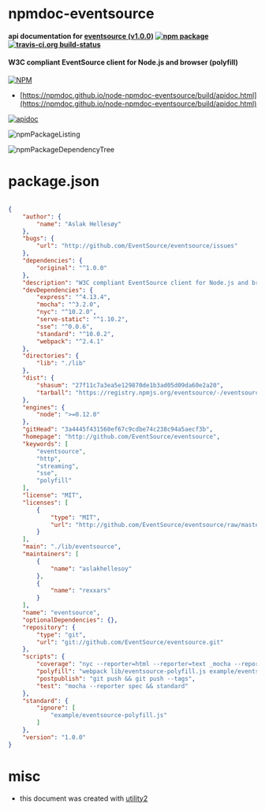 # npmdoc-eventsource

#### api documentation for  [eventsource (v1.0.0)](http://github.com/EventSource/eventsource)  [![npm package](https://img.shields.io/npm/v/npmdoc-eventsource.svg?style=flat-square)](https://www.npmjs.org/package/npmdoc-eventsource) [![travis-ci.org build-status](https://api.travis-ci.org/npmdoc/node-npmdoc-eventsource.svg)](https://travis-ci.org/npmdoc/node-npmdoc-eventsource)

#### W3C compliant EventSource client for Node.js and browser (polyfill)

[![NPM](https://nodei.co/npm/eventsource.png?downloads=true&downloadRank=true&stars=true)](https://www.npmjs.com/package/eventsource)

- [https://npmdoc.github.io/node-npmdoc-eventsource/build/apidoc.html](https://npmdoc.github.io/node-npmdoc-eventsource/build/apidoc.html)

[![apidoc](https://npmdoc.github.io/node-npmdoc-eventsource/build/screenCapture.buildCi.browser.%252Ftmp%252Fbuild%252Fapidoc.html.png)](https://npmdoc.github.io/node-npmdoc-eventsource/build/apidoc.html)

![npmPackageListing](https://npmdoc.github.io/node-npmdoc-eventsource/build/screenCapture.npmPackageListing.svg)

![npmPackageDependencyTree](https://npmdoc.github.io/node-npmdoc-eventsource/build/screenCapture.npmPackageDependencyTree.svg)



# package.json

```json

{
    "author": {
        "name": "Aslak Hellesøy"
    },
    "bugs": {
        "url": "http://github.com/EventSource/eventsource/issues"
    },
    "dependencies": {
        "original": "^1.0.0"
    },
    "description": "W3C compliant EventSource client for Node.js and browser (polyfill)",
    "devDependencies": {
        "express": "^4.13.4",
        "mocha": "^3.2.0",
        "nyc": "^10.2.0",
        "serve-static": "^1.10.2",
        "sse": "^0.0.6",
        "standard": "^10.0.2",
        "webpack": "^2.4.1"
    },
    "directories": {
        "lib": "./lib"
    },
    "dist": {
        "shasum": "27f11c7a3ea5e129870de1b3ad05d09da60e2a20",
        "tarball": "https://registry.npmjs.org/eventsource/-/eventsource-1.0.0.tgz"
    },
    "engines": {
        "node": ">=0.12.0"
    },
    "gitHead": "3a4445f431560ef67c9cdbe74c238c94a5aecf3b",
    "homepage": "http://github.com/EventSource/eventsource",
    "keywords": [
        "eventsource",
        "http",
        "streaming",
        "sse",
        "polyfill"
    ],
    "license": "MIT",
    "licenses": [
        {
            "type": "MIT",
            "url": "http://github.com/EventSource/eventsource/raw/master/LICENSE"
        }
    ],
    "main": "./lib/eventsource",
    "maintainers": [
        {
            "name": "aslakhellesoy"
        },
        {
            "name": "rexxars"
        }
    ],
    "name": "eventsource",
    "optionalDependencies": {},
    "repository": {
        "type": "git",
        "url": "git://github.com/EventSource/eventsource.git"
    },
    "scripts": {
        "coverage": "nyc --reporter=html --reporter=text _mocha --reporter spec",
        "polyfill": "webpack lib/eventsource-polyfill.js example/eventsource-polyfill.js",
        "postpublish": "git push && git push --tags",
        "test": "mocha --reporter spec && standard"
    },
    "standard": {
        "ignore": [
            "example/eventsource-polyfill.js"
        ]
    },
    "version": "1.0.0"
}
```



# misc
- this document was created with [utility2](https://github.com/kaizhu256/node-utility2)
